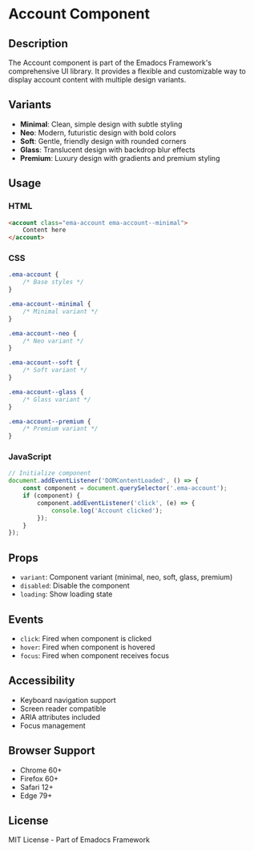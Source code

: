 # Account Component

## Description
The Account component is part of the Emadocs Framework's comprehensive UI library. It provides a flexible and customizable way to display account content with multiple design variants.

## Variants
- **Minimal**: Clean, simple design with subtle styling
- **Neo**: Modern, futuristic design with bold colors
- **Soft**: Gentle, friendly design with rounded corners
- **Glass**: Translucent design with backdrop blur effects
- **Premium**: Luxury design with gradients and premium styling

## Usage

### HTML
```html
<account class="ema-account ema-account--minimal">
    Content here
</account>
```

### CSS
```css
.ema-account {
    /* Base styles */
}

.ema-account--minimal {
    /* Minimal variant */
}

.ema-account--neo {
    /* Neo variant */
}

.ema-account--soft {
    /* Soft variant */
}

.ema-account--glass {
    /* Glass variant */
}

.ema-account--premium {
    /* Premium variant */
}
```

### JavaScript
```javascript
// Initialize component
document.addEventListener('DOMContentLoaded', () => {
    const component = document.querySelector('.ema-account');
    if (component) {
        component.addEventListener('click', (e) => {
            console.log('Account clicked');
        });
    }
});
```

## Props
- `variant`: Component variant (minimal, neo, soft, glass, premium)
- `disabled`: Disable the component
- `loading`: Show loading state

## Events
- `click`: Fired when component is clicked
- `hover`: Fired when component is hovered
- `focus`: Fired when component receives focus

## Accessibility
- Keyboard navigation support
- Screen reader compatible
- ARIA attributes included
- Focus management

## Browser Support
- Chrome 60+
- Firefox 60+
- Safari 12+
- Edge 79+

## License
MIT License - Part of Emadocs Framework
